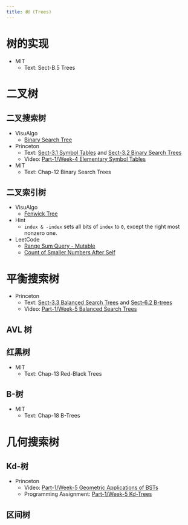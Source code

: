 ```yaml
---
title: 树 (Trees)
---
```


# 树的实现

- MIT
  - Text: Sect-B.5  Trees

# 二叉树

## 二叉搜索树

- VisuAlgo
  - [Binary Search Tree](https://visualgo.net/en/bst)
- Princeton
  - Text: [Sect-3.1  Symbol Tables](https://algs4.cs.princeton.edu/31elementary) and [Sect-3.2  Binary Search Trees](https://algs4.cs.princeton.edu/32bst)
  - Video: [Part-1/Week-4  Elementary Symbol Tables](https://www.coursera.org/learn/algorithms-part1/supplement/2kwpU/lecture-slides)
- MIT
  - Text: Chap-12  Binary Search Trees

## 二叉索引树

- VisuAlgo
  - [Fenwick Tree](https://visualgo.net/en/fenwicktree)
- Hint
  - `index & -index` sets all bits of `index` to `0`, except the right most nonzero one.
- LeetCode
  - [Range Sum Query - Mutable](./leetcode/307.range-sum-query-mutable.cpp)
  - [Count of Smaller Numbers After Self](./leetcode/315.count-of-smaller-numbers-after-self.cpp)

# 平衡搜索树

- Princeton
  - Text: [Sect-3.3 Balanced Search Trees](https://algs4.cs.princeton.edu/33balanced) and [Sect-6.2 B-trees](https://algs4.cs.princeton.edu/62btree)
  - Video: [Part-1/Week-5  Balanced Search Trees](https://www.coursera.org/learn/algorithms-part1/supplement/zQXMd/lecture-slides)

## AVL 树<a href id="AVL"></a>

## 红黑树

- MIT
  - Text: Chap-13  Red-Black Trees

## B-树

- MIT
  - Text: Chap-18  B-Trees

# 几何搜索树

## Kd-树

- Princeton
  - Video: [Part-1/Week-5  Geometric Applications of BSTs](https://www.coursera.org/learn/algorithms-part1/supplement/yelcJ/lecture-slides)
  - Programming Assignment: [Part-1/Week-5  Kd-Trees](https://www.coursera.org/learn/algorithms-part1/programming/wuF0a/kd-trees)

## 区间树

